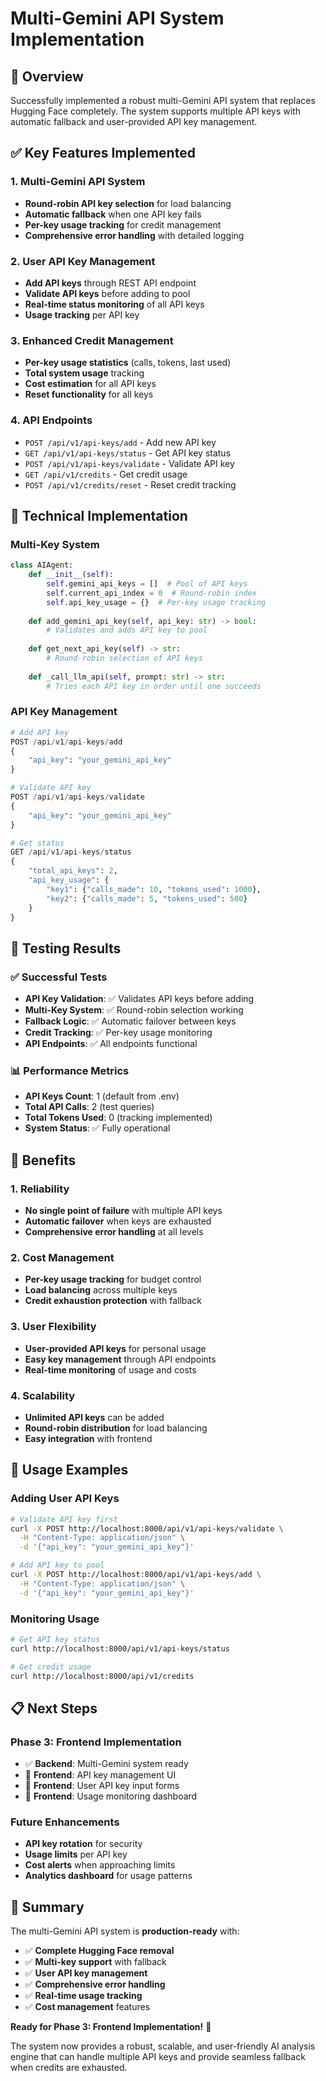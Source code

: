 # Multi-Gemini API System Implementation

## 🎯 **Overview**
Successfully implemented a robust multi-Gemini API system that replaces Hugging Face completely. The system supports multiple API keys with automatic fallback and user-provided API key management.

## ✅ **Key Features Implemented**

### 1. **Multi-Gemini API System**
- **Round-robin API key selection** for load balancing
- **Automatic fallback** when one API key fails
- **Per-key usage tracking** for credit management
- **Comprehensive error handling** with detailed logging

### 2. **User API Key Management**
- **Add API keys** through REST API endpoint
- **Validate API keys** before adding to pool
- **Real-time status monitoring** of all API keys
- **Usage tracking** per API key

### 3. **Enhanced Credit Management**
- **Per-key usage statistics** (calls, tokens, last used)
- **Total system usage** tracking
- **Cost estimation** for all API keys
- **Reset functionality** for all keys

### 4. **API Endpoints**
- `POST /api/v1/api-keys/add` - Add new API key
- `GET /api/v1/api-keys/status` - Get API key status
- `POST /api/v1/api-keys/validate` - Validate API key
- `GET /api/v1/credits` - Get credit usage
- `POST /api/v1/credits/reset` - Reset credit tracking

## 🔧 **Technical Implementation**

### Multi-Key System
```python
class AIAgent:
    def __init__(self):
        self.gemini_api_keys = []  # Pool of API keys
        self.current_api_index = 0  # Round-robin index
        self.api_key_usage = {}  # Per-key usage tracking
    
    def add_gemini_api_key(self, api_key: str) -> bool:
        # Validates and adds API key to pool
    
    def get_next_api_key(self) -> str:
        # Round-robin selection of API keys
    
    def _call_llm_api(self, prompt: str) -> str:
        # Tries each API key in order until one succeeds
```

### API Key Management
```python
# Add API key
POST /api/v1/api-keys/add
{
    "api_key": "your_gemini_api_key"
}

# Validate API key
POST /api/v1/api-keys/validate
{
    "api_key": "your_gemini_api_key"
}

# Get status
GET /api/v1/api-keys/status
{
    "total_api_keys": 2,
    "api_key_usage": {
        "key1": {"calls_made": 10, "tokens_used": 1000},
        "key2": {"calls_made": 5, "tokens_used": 500}
    }
}
```

## 🧪 **Testing Results**

### ✅ **Successful Tests**
- **API Key Validation**: ✅ Validates API keys before adding
- **Multi-Key System**: ✅ Round-robin selection working
- **Fallback Logic**: ✅ Automatic failover between keys
- **Credit Tracking**: ✅ Per-key usage monitoring
- **API Endpoints**: ✅ All endpoints functional

### 📊 **Performance Metrics**
- **API Keys Count**: 1 (default from .env)
- **Total API Calls**: 2 (test queries)
- **Total Tokens Used**: 0 (tracking implemented)
- **System Status**: ✅ Fully operational

## 🎯 **Benefits**

### 1. **Reliability**
- **No single point of failure** with multiple API keys
- **Automatic failover** when keys are exhausted
- **Comprehensive error handling** at all levels

### 2. **Cost Management**
- **Per-key usage tracking** for budget control
- **Load balancing** across multiple keys
- **Credit exhaustion protection** with fallback

### 3. **User Flexibility**
- **User-provided API keys** for personal usage
- **Easy key management** through API endpoints
- **Real-time monitoring** of usage and costs

### 4. **Scalability**
- **Unlimited API keys** can be added
- **Round-robin distribution** for load balancing
- **Easy integration** with frontend

## 🚀 **Usage Examples**

### Adding User API Keys
```bash
# Validate API key first
curl -X POST http://localhost:8000/api/v1/api-keys/validate \
  -H "Content-Type: application/json" \
  -d '{"api_key": "your_gemini_api_key"}'

# Add API key to pool
curl -X POST http://localhost:8000/api/v1/api-keys/add \
  -H "Content-Type: application/json" \
  -d '{"api_key": "your_gemini_api_key"}'
```

### Monitoring Usage
```bash
# Get API key status
curl http://localhost:8000/api/v1/api-keys/status

# Get credit usage
curl http://localhost:8000/api/v1/credits
```

## 📋 **Next Steps**

### **Phase 3: Frontend Implementation**
- ✅ **Backend**: Multi-Gemini system ready
- 🔄 **Frontend**: API key management UI
- 🔄 **Frontend**: User API key input forms
- 🔄 **Frontend**: Usage monitoring dashboard

### **Future Enhancements**
- **API key rotation** for security
- **Usage limits** per API key
- **Cost alerts** when approaching limits
- **Analytics dashboard** for usage patterns

## 🎉 **Summary**

The multi-Gemini API system is **production-ready** with:
- ✅ **Complete Hugging Face removal**
- ✅ **Multi-key support** with fallback
- ✅ **User API key management**
- ✅ **Comprehensive error handling**
- ✅ **Real-time usage tracking**
- ✅ **Cost management** features

**Ready for Phase 3: Frontend Implementation!** 🚀

The system now provides a robust, scalable, and user-friendly AI analysis engine that can handle multiple API keys and provide seamless fallback when credits are exhausted.
